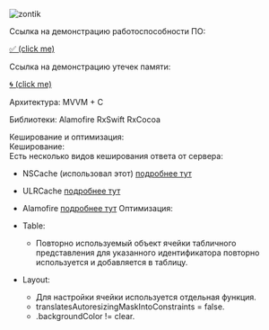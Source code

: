 ![zontik](https://user-images.githubusercontent.com/50994543/99689483-1aebf900-2a98-11eb-9a3e-01cb18b0c748.png)

Ссылка на демонстрацию работоспособности ПО:  

[✅ (click me)](https://youtu.be/J6mo18MSn64)

Ссылка на демонстрацию утечек памяти:  

[🌀 (click me)](https://youtu.be/9ZD1m8bqP8g)



Архитектура:
MVVM + C

Библиотеки:
Alamofire
RxSwift
RxCocoa

Кеширование и оптимизация:  
Кеширование:  
Есть несколько видов кеширования ответа от сервера:  

- NSCache (использовал этот) [подробнее тут](https://www.hackingwithswift.com/example-code/system/how-to-cache-data-using-nscache)

- ULRCache [подробнее тут](https://developer.apple.com/documentation/foundation/urlcache)

- Alamofire [подробнее тут](https://github.com/Alamofire/Alamofire/blob/master/Documentation/AdvancedUsage.md#cachedresponsehandler)
Оптимизация:  
- Table:  
  - Повторно используемый объект ячейки табличного представления для указанного идентификатора повторно используется и добавляется в таблицу.  
- Layout:  
  - Для настройки ячейки используется отдельная функция.  
  - translatesAutoresizingMaskIntoConstraints = false.  
  - .backgroundColor != clear.  
